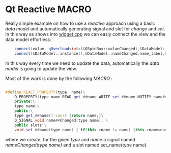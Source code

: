 # Qt Reactive MACRO

Really simple example on how to use a _reactive_ approach using a basic _data model_ and automatically generating signal and slot for _change_ and _set_.
In this way as shows into [widget.cpp](widget.cpp) we can easly connect the view and the data model effortless:

```cpp
    connect(value, qOverload<int>(&QSpinBox::valueChanged),&DataModel::instance(), &DataModel::set_value);
    connect(&DataModel::instance(),&DataModel::nameChanged,name_label,&QLabel::setText);
```

In this way every time we need to update the data, automatically the _data model_ is going to update the view.

Most of the work is done by the following _MACRO_ : 

```cpp

#define REACT_PROPERTY(type, name)\
    Q_PROPERTY(type name READ get_##name WRITE set_##name NOTIFY name##Changed)\
    private:\
    type name;\
    public:\
    type get_##name() const {return name;}\
    Q_SIGNAL void name##Changed(type name); \
    public slots:\
    void set_##name(type name) { if(this->name != name) {this->name=name; emit name##Changed(this->name);}}\
```

where we create, for the given _type_ and _name_ a signal named _nameChanged(type name)_ and a slot named set_name(type name)
